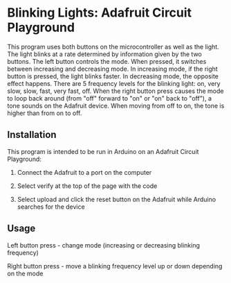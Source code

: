 # Blinking Lights: Adafruit Circuit Playground
This program uses both buttons on the microcontroller as well as the light. The light blinks at a rate determined by information given by the two buttons. The left button controls the mode. When pressed, it switches between increasing and decreasing mode. In increasing mode, if the right button is pressed, the light blinks faster. In decreasing mode, the opposite effect happens. There are 5 frequency levels for the blinking light: on, very slow, slow, fast, very fast, off. When the right button press causes the mode to loop back around (from "off" forward to "on" or "on" back to "off"), a tone sounds on the Adafruit device. When moving from off to on, the tone is higher than from on to off. 
## Installation
This program is intended to be run in Arduino on an Adafruit Circuit Playground:

1.  Connect the Adafruit to a port on the computer

2.  Select verify at the top of the page with the code

3.  Select upload and click the reset button on the Adafruit while Arduino searches for the device

## Usage
Left button press - change mode (increasing or decreasing blinking frequency)

Right button press - move a blinking frequency level up or down depending on the mode 
